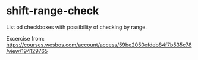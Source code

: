 # shift-range-check
List od checkboxes with possibility of checking by range.

Excercise from: https://courses.wesbos.com/account/access/59be2050efdeb84f7b535c78/view/194129765
